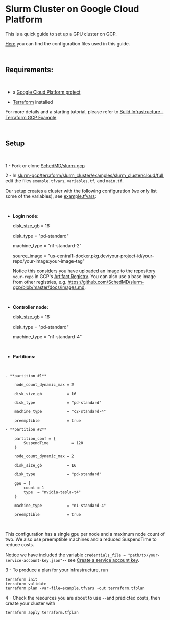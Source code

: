# Slurm Cluster on Google Cloud Platform

This is a quick guide to set up a GPU cluster on GCP.

[Here](https://github.com/mfmotta/slurm-gcp/tree/mm_branch/terraform/slurm_cluster/examples/slurm_cluster/cloud/full) you can find the configuration files used in this guide.

<br>

## Requirements:
<br>

- a [Google Cloud Platform project](https://console.cloud.google.com/freetrial/)

- [Terraform](https://developer.hashicorp.com/terraform/tutorials/aws-get-started/infrastructure-as-code) installed

For more details and a starting tutorial, please refer to [Build Infrastructure - Terraform GCP Example](https://developer.hashicorp.com/terraform/tutorials/gcp-get-started/google-cloud-platform-build)


<br>

## Setup

<br>

1 - Fork or clone [SchedMD/slurm-gcp](https://github.com/SchedMD/slurm-gcp)

2 - In [slurm-gcp/terraform/slurm_cluster/examples/slurm_cluster/cloud/full](https://github.com/SchedMD/slurm-gcp/tree/master/terraform/slurm_cluster/examples/slurm_cluster/cloud/full), edit the files ``example.tfvars``, ``variables.tf``, and ``main.tf``. 

Our setup creates a cluster with the following configuration (we only list some of the variables), see [example.tfvars](https://github.com/mfmotta/slurm-gcp/blob/mm_branch/terraform/slurm_cluster/examples/slurm_cluster/cloud/full/example.tfvars):

<br>

- **Login node:**

    disk_size_gb             = 16

    disk_type                = "pd-standard"

    machine_type             = "n1-standard-2"

    source_image             = "us-central1-docker.pkg.dev/your-project-id/your-repo/your-image:your-image-tag"

    Notice this considers you have uploaded an image to the repository ``your-repo`` in GCP's [Artifact Registry](https://cloud.google.com/artifact-registry/docs/docker/pushing-and-pulling). You can also use a base image from other registries, e.g. https://github.com/SchedMD/slurm-gcp/blob/master/docs/images.md.

<br>  

- **Controller node:**

    disk_size_gb           = 16

    disk_type              = "pd-standard"

    machine_type           = "n1-standard-4"

<br>

- **Partitions:**
<br>

    - **partition #1** 

        node_count_dynamic_max = 2 

        disk_size_gb           = 16

        disk_type              = "pd-standard"

        machine_type           = "c2-standard-4"

        preemptible            = true  

    - **partition #2**

        partition_conf = {
            SuspendTime          = 120
        }

        node_count_dynamic_max = 2

        disk_size_gb           = 16

        disk_type              = "pd-standard"

        gpu = {
            count = 1
            type  = "nvidia-tesla-t4"
        }

        machine_type           = "n1-standard-4"

        preemptible            = true 

<br>

This configuration has a single gpu per node and a maximum node count of two. We also use preemptible machines and a reduced SuspendTime to reduce costs.



Notice we have included the variable ``credentials_file = "path/to/your-service-account-key.json"``-- see [Create a service account key](https://developer.hashicorp.com/terraform/tutorials/gcp-get-started/google-cloud-platform-build#:~:text=A%20GCP%20service%20account%20key%3A%20Create%20a%20service%20account%20key).

3 - To produce a plan for your infrastructure, run

```
terraform init
terraform validate
terraform plan -var-file=example.tfvars -out terraform.tfplan
```
4 - Check the resources you are about to use --and predicted costs, then create your cluster with

```
terraform apply terraform.tfplan
```
    

    